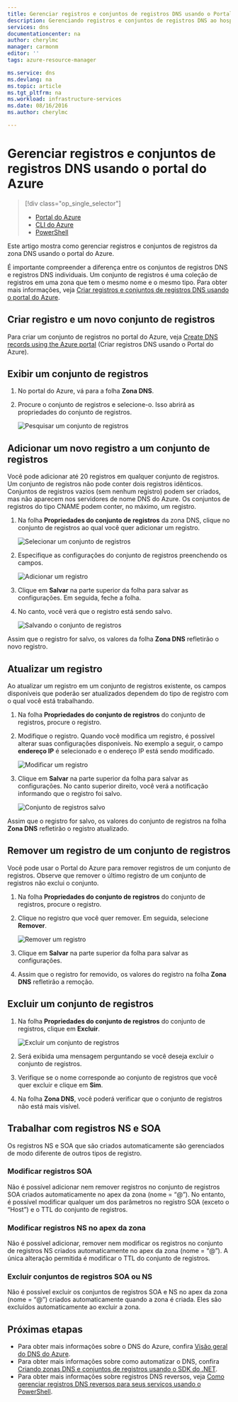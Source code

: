 ```yaml
---
title: Gerenciar registros e conjuntos de registros DNS usando o Portal do Azure| Microsoft Docs
description: Gerenciando registros e conjuntos de registros DNS ao hospedar seu domínio no DNS do Azure.
services: dns
documentationcenter: na
author: cherylmc
manager: carmonm
editor: ''
tags: azure-resource-manager

ms.service: dns
ms.devlang: na
ms.topic: article
ms.tgt_pltfrm: na
ms.workload: infrastructure-services
ms.date: 08/16/2016
ms.author: cherylmc

---
```

# Gerenciar registros e conjuntos de registros DNS usando o portal do Azure
> [!div class="op_single_selector"]
> * [Portal do Azure](dns-operations-recordsets-portal.md)
> * [CLI do Azure](dns-operations-recordsets-cli.md)
> * [PowerShell](dns-operations-recordsets.md)
> 
> 

Este artigo mostra como gerenciar registros e conjuntos de registros da zona DNS usando o portal do Azure.

É importante compreender a diferença entre os conjuntos de registros DNS e registros DNS individuais. Um conjunto de registros é uma coleção de registros em uma zona que tem o mesmo nome e o mesmo tipo. Para obter mais informações, veja [Criar registros e conjuntos de registros DNS usando o portal do Azure](dns-getstarted-create-recordset-portal.md).

## Criar registro e um novo conjunto de registros
Para criar um conjunto de registros no portal do Azure, veja [Create DNS records using the Azure portal](dns-getstarted-create-recordset-portal.md) (Criar registros DNS usando o Portal do Azure).

## Exibir um conjunto de registros
1. No portal do Azure, vá para a folha **Zona DNS**.
2. Procure o conjunto de registros e selecione-o. Isso abrirá as propriedades do conjunto de registros.
   
    ![Pesquisar um conjunto de registros](./media/dns-operations-recordsets-portal/searchset500.png)

## Adicionar um novo registro a um conjunto de registros
Você pode adicionar até 20 registros em qualquer conjunto de registros. Um conjunto de registros não pode conter dois registros idênticos. Conjuntos de registros vazios (sem nenhum registro) podem ser criados, mas não aparecem nos servidores de nome DNS do Azure. Os conjuntos de registros do tipo CNAME podem conter, no máximo, um registro.

1. Na folha **Propriedades do conjunto de registros** da zona DNS, clique no conjunto de registros ao qual você quer adicionar um registro.
   
    ![Selecionar um conjunto de registros](./media/dns-operations-recordsets-portal/selectset500.png)
2. Especifique as configurações do conjunto de registros preenchendo os campos.
   
    ![Adicionar um registro](./media/dns-operations-recordsets-portal/addrecord500.png)
3. Clique em **Salvar** na parte superior da folha para salvar as configurações. Em seguida, feche a folha.
4. No canto, você verá que o registro está sendo salvo.
   
    ![Salvando o conjunto de registros](./media/dns-operations-recordsets-portal/saving150.png)

Assim que o registro for salvo, os valores da folha **Zona DNS** refletirão o novo registro.

## Atualizar um registro
Ao atualizar um registro em um conjunto de registros existente, os campos disponíveis que poderão ser atualizados dependem do tipo de registro com o qual você está trabalhando.

1. Na folha **Propriedades do conjunto de registros** do conjunto de registros, procure o registro.
2. Modifique o registro. Quando você modifica um registro, é possível alterar suas configurações disponíveis. No exemplo a seguir, o campo **endereço IP** é selecionado e o endereço IP está sendo modificado.
   
    ![Modificar um registro](./media/dns-operations-recordsets-portal/modifyrecord500.png)
3. Clique em **Salvar** na parte superior da folha para salvar as configurações. No canto superior direito, você verá a notificação informando que o registro foi salvo.
   
    ![Conjunto de registros salvo](./media/dns-operations-recordsets-portal/saved150.png)

Assim que o registro for salvo, os valores do conjunto de registros na folha **Zona DNS** refletirão o registro atualizado.

## Remover um registro de um conjunto de registros
Você pode usar o Portal do Azure para remover registros de um conjunto de registros. Observe que remover o último registro de um conjunto de registros não exclui o conjunto.

1. Na folha **Propriedades do conjunto de registros** do conjunto de registros, procure o registro.
2. Clique no registro que você quer remover. Em seguida, selecione **Remover**.
   
    ![Remover um registro](./media/dns-operations-recordsets-portal/removerecord500.png)
3. Clique em **Salvar** na parte superior da folha para salvar as configurações.
4. Assim que o registro for removido, os valores do registro na folha **Zona DNS** refletirão a remoção.

## <a name="delete"></a>Excluir um conjunto de registros
1. Na folha **Propriedades do conjunto de registros** do conjunto de registros, clique em **Excluir**.
   
    ![Excluir um conjunto de registros](./media/dns-operations-recordsets-portal/deleterecordset500.png)
2. Será exibida uma mensagem perguntando se você deseja excluir o conjunto de registros.
3. Verifique se o nome corresponde ao conjunto de registros que você quer excluir e clique em **Sim**.
4. Na folha **Zona DNS**, você poderá verificar que o conjunto de registros não está mais visível.

## Trabalhar com registros NS e SOA
Os registros NS e SOA que são criados automaticamente são gerenciados de modo diferente de outros tipos de registro.

### Modificar registros SOA
Não é possível adicionar nem remover registros no conjunto de registros SOA criados automaticamente no apex da zona (nome = “@”). No entanto, é possível modificar qualquer um dos parâmetros no registro SOA (exceto o “Host”) e o TTL do conjunto de registros.

### Modificar registros NS no apex da zona
Não é possível adicionar, remover nem modificar os registros no conjunto de registros NS criados automaticamente no apex da zona (nome = “@”). A única alteração permitida é modificar o TTL do conjunto de registros.

### Excluir conjuntos de registros SOA ou NS
Não é possível excluir os conjuntos de registros SOA e NS no apex da zona (nome = “@”) criados automaticamente quando a zona é criada. Eles são excluídos automaticamente ao excluir a zona.

## Próximas etapas
* Para obter mais informações sobre o DNS do Azure, confira [Visão geral do DNS do Azure](dns-overview.md).
* Para obter mais informações sobre como automatizar o DNS, confira [Criando zonas DNS e conjuntos de registros usando o SDK do .NET](dns-sdk.md).
* Para obter mais informações sobre registros DNS reversos, veja [Como gerenciar registros DNS reversos para seus serviços usando o PowerShell](dns-reverse-dns-record-operations-ps.md).

<!---HONumber=AcomDC_0824_2016-->